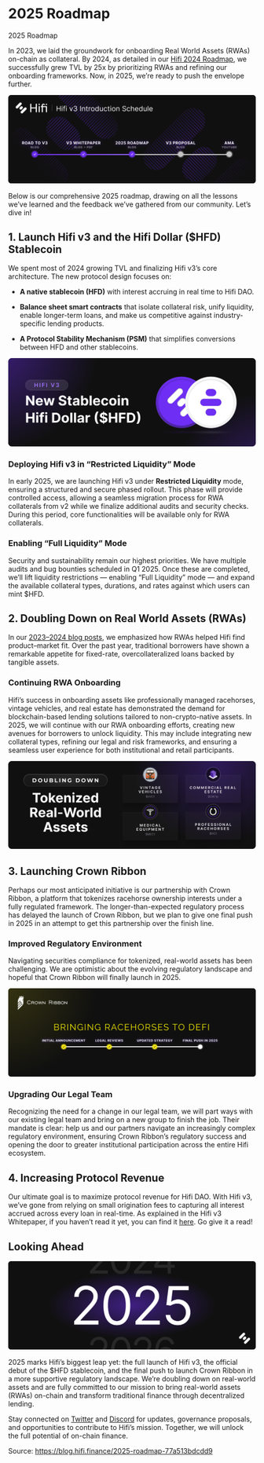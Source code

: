 
# 2025 Roadmap

2025 Roadmap

In 2023, we laid the groundwork for onboarding Real World Assets (RWAs) on-chain as collateral. By 2024, as detailed in our [Hifi 2024 Roadmap](https://blog.hifi.finance/hifi-2024-roadmap-e489383df572), we successfully grew TVL by 25x by prioritizing RWAs and refining our onboarding frameworks. Now, in 2025, we’re ready to push the envelope further.

![](../images/2025-02-18_2025-roadmap/1*bUNEmTvuwFwmtUnfh6vUkg.png)

Below is our comprehensive 2025 roadmap, drawing on all the lessons we’ve learned and the feedback we’ve gathered from our community. Let’s dive in!

## **1. Launch Hifi v3 and the Hifi Dollar ($HFD) Stablecoin**

We spent most of 2024 growing TVL and finalizing Hifi v3’s core architecture. The new protocol design focuses on:

* **A native stablecoin (HFD)** with interest accruing in real time to Hifi DAO.

* **Balance sheet smart contracts** that isolate collateral risk, unify liquidity, enable longer-term loans, and make us competitive against industry-specific lending products.

* **A Protocol Stability Mechanism (PSM)** that simplifies conversions between HFD and other stablecoins.

![](../images/2025-02-18_2025-roadmap/1*MoUC-Bic6UQzjmq65fN4pA.png)

### **Deploying Hifi v3 in “Restricted Liquidity” Mode**

In early 2025, we are launching Hifi v3 under **Restricted Liquidity** mode, ensuring a structured and secure phased rollout. This phase will provide controlled access, allowing a seamless migration process for RWA collaterals from v2 while we finalize additional audits and security checks. During this period, core functionalities will be available only for RWA collaterals.

### **Enabling “Full Liquidity” Mode**

Security and sustainability remain our highest priorities. We have multiple audits and bug bounties scheduled in Q1 2025. Once these are completed, we’ll lift liquidity restrictions — enabling “Full Liquidity” mode — and expand the available collateral types, durations, and rates against which users can mint $HFD.

## **2. Doubling Down on Real World Assets (RWAs)**

In our [2023–2024 blog posts](https://blog.hifi.finance/hifi-2024-roadmap-e489383df572), we emphasized how RWAs helped Hifi find product–market fit. Over the past year, traditional borrowers have shown a remarkable appetite for fixed-rate, overcollateralized loans backed by tangible assets.

### **Continuing RWA Onboarding**

Hifi’s success in onboarding assets like professionally managed racehorses, vintage vehicles, and real estate has demonstrated the demand for blockchain-based lending solutions tailored to non-crypto-native assets. In 2025, we will continue with our RWA onboarding efforts, creating new avenues for borrowers to unlock liquidity. This may include integrating new collateral types, refining our legal and risk frameworks, and ensuring a seamless user experience for both institutional and retail participants.

![](../images/2025-02-18_2025-roadmap/1*46-WHLPJnLYLQj1KA4UFEw.png)

## **3. Launching Crown Ribbon**

Perhaps our most anticipated initiative is our partnership with Crown Ribbon, a platform that tokenizes racehorse ownership interests under a fully regulated framework. The longer-than-expected regulatory process has delayed the launch of Crown Ribbon, but we plan to give one final push in 2025 in an attempt to get this partnership over the finish line.

### **Improved Regulatory Environment**

Navigating securities compliance for tokenized, real-world assets has been challenging. We are optimistic about the evolving regulatory landscape and hopeful that Crown Ribbon will finally launch in 2025.

![](../images/2025-02-18_2025-roadmap/1*kXgDcgBCFtShAMunF8s99w.png)

### **Upgrading Our Legal Team**

Recognizing the need for a change in our legal team, we will part ways with our existing legal team and bring on a new group to finish the job. Their mandate is clear: help us and our partners navigate an increasingly complex regulatory environment, ensuring Crown Ribbon’s regulatory success and opening the door to greater institutional participation across the entire Hifi ecosystem.

## **4. Increasing Protocol Revenue**

Our ultimate goal is to maximize protocol revenue for Hifi DAO. With Hifi v3, we’ve gone from relying on small origination fees to capturing all interest accrued across every loan in real-time. As explained in the Hifi v3 Whitepaper, if you haven’t read it yet, you can find it [here](https://blog.hifi.finance/hifi-v3-whitepaper-e78a141d4d1a). Go give it a read!

## **Looking Ahead**

![](../images/2025-02-18_2025-roadmap/1*z8iMy3BRHHS85s3MpNFreA.png)

2025 marks Hifi’s biggest leap yet: the full launch of Hifi v3, the official debut of the $HFD stablecoin, and the final push to launch Crown Ribbon in a more supportive regulatory landscape. We’re doubling down on real-world assets and are fully committed to our mission to bring real-world assets (RWAs) on-chain and transform traditional finance through decentralized lending.

Stay connected on [Twitter](https://twitter.com/hififinance) and [Discord](https://discord.com/invite/uGxaCppKSH) for updates, governance proposals, and opportunities to contribute to Hifi’s mission. Together, we will unlock the full potential of on-chain finance.


Source: https://blog.hifi.finance/2025-roadmap-77a513bdcdd9
